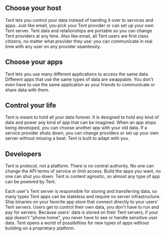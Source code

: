 ## Choose your host

Tent lets you control your data instead of handing it over to services and apps. Just like email, you pick your Tent provider or can set up your own Tent server. Tent data and relationships are portable so you can change Tent providers at any time. Also like email, all Tent users are first class citizens, no matter what provider they use: you can communicate in real time with any user on any provider seamlessly.

## Choose your apps

Tent lets you use many different applications to access the same data. Different apps that use the same types of data are swappable. You don't even have to use the same application as your friends to communicate or share data with them.

## Control your life

Tent is meant to hold all your data forever. It is designed to hold any kind of data and power any kind of app that can be imagined. When an app stops being developed, you can choose another app with your old data. If a service provider shuts down, you can change providers or set up your own server without missing a beat. Tent is built to adapt with you.

## Developers

Tent is protocol, not a platform. There is no central authority. No one can change the API terms of service or limit access. Build the apps you want, no one can shut you down. Tent is content agnostic, so almost any type of app can be powered by Tent.

Each user's Tent server is responsible for storing and transferring data, so many types Tent apps can be stateless and require no server infrastructure. Ship binaries on your favorite app store that connect directly to your users' Tent servers. Users get to control their own data, you don't have to run and pay for servers. Because users' data is stored on their Tent servers, if your app doesn't "phone home", you never have to see or handle sensitive user data. Tent opens a world of possibilities for new types of apps without building on a proprietary platform.
